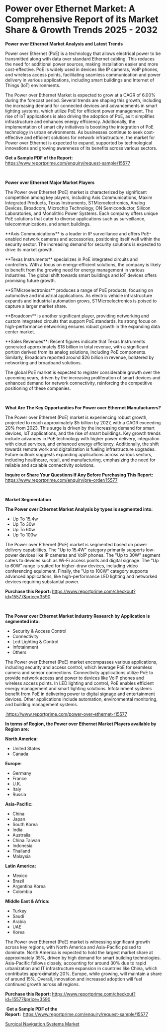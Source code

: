 <p><h1>Power over Ethernet Market: A Comprehensive Report of its Market Share & Growth Trends 2025 - 2032</h1></p><p><strong>Power over Ethernet Market Analysis and Latest Trends</strong></p>
<p><p>Power over Ethernet (PoE) is a technology that allows electrical power to be transmitted along with data over standard Ethernet cabling. This reduces the need for additional power sources, making installation easier and more cost-effective. PoE is widely used in devices like IP cameras, VoIP phones, and wireless access points, facilitating seamless communication and power delivery in various applications, including smart buildings and Internet of Things (IoT) environments.</p><p>The Power over Ethernet Market is expected to grow at a CAGR of 6.00% during the forecast period. Several trends are shaping this growth, including the increasing demand for connected devices and advancements in smart lighting systems, which utilize PoE for efficient power management. The rise of IoT applications is also driving the adoption of PoE, as it simplifies infrastructure and enhances energy efficiency. Additionally, the implementation of smart city initiatives is boosting the integration of PoE technology in urban environments. As businesses continue to seek cost-effective and efficient solutions for network infrastructure, the market for Power over Ethernet is expected to expand, supported by technological innovations and growing awareness of its benefits across various sectors.</p></p>
<p><strong>Get a Sample PDF of the Report:&nbsp;</strong> <a href="https://www.reportprime.com/enquiry/request-sample/15577?utm_campaign=3353&utm_medium=2&utm_source=Github&utm_content=ia&utm_term=20032025&utm_id=power-over-ethernet">https://www.reportprime.com/enquiry/request-sample/15577</a></p>
<p>&nbsp;</p>
<p><strong>Power over Ethernet Major Market Players</strong></p>
<p><p>The Power over Ethernet (PoE) market is characterized by significant competition among key players, including Axis Communications, Maxim Integrated Products, Texas Instruments, STMicroelectronics, Analog Devices, Broadcom, Microchip Technology, ON Semiconductor, Silicon Laboratories, and Monolithic Power Systems. Each company offers unique PoE solutions that cater to diverse applications such as surveillance, telecommunications, and smart buildings.</p><p>**Axis Communications** is a leader in IP surveillance and offers PoE-enabled network cameras and accessories, positioning itself well within the security sector. The increasing demand for security solutions is expected to drive its market growth.</p><p>**Texas Instruments** specializes in PoE integrated circuits and controllers. With a focus on energy-efficient solutions, the company is likely to benefit from the growing need for energy management in various industries. The global shift towards smart buildings and IoT devices offers promising future growth.</p><p>**STMicroelectronics** produces a range of PoE products, focusing on automotive and industrial applications. As electric vehicle infrastructure expands and industrial automation grows, STMicroelectronics is poised to capture a larger market share.</p><p>**Broadcom** is another significant player, providing networking and custom integrated circuits that support PoE standards. Its strong focus on high-performance networking ensures robust growth in the expanding data center market.</p><p>**Sales Revenues**: Recent figures indicate that Texas Instruments generated approximately $18 billion in total revenue, with a significant portion derived from its analog solutions, including PoE components. Similarly, Broadcom reported around $26 billion in revenue, bolstered by networking and broadband solutions.</p><p>The global PoE market is expected to register considerable growth over the upcoming years, driven by the increasing proliferation of smart devices and enhanced demand for network connectivity, reinforcing the competitive positioning of these companies.</p></p>
<p>&nbsp;</p>
<p><strong>What Are The Key Opportunities For Power over Ethernet Manufacturers?</strong></p>
<p><p>The Power over Ethernet (PoE) market is experiencing robust growth, projected to reach approximately $5 billion by 2027, with a CAGR exceeding 20% from 2023. This surge is driven by the increasing demand for smart devices, IoT applications, and the rise of smart buildings. Key growth trends include advances in PoE technology with higher power delivery, integration with cloud services, and enhanced energy efficiency. Additionally, the shift towards remote work and digitalization is fueling infrastructure upgrades. Future outlook suggests expanding applications across various sectors, including healthcare, retail, and manufacturing, emphasizing the need for reliable and scalable connectivity solutions.</p></p>
<p><strong>Inquire or Share Your Questions If Any Before Purchasing This Report:</strong> <a href="https://www.reportprime.com/enquiry/pre-order/15577?utm_campaign=3353&utm_medium=2&utm_source=Github&utm_content=ia&utm_term=20032025&utm_id=power-over-ethernet">https://www.reportprime.com/enquiry/pre-order/15577</a></p>
<p>&nbsp;</p>
<p><strong>Market Segmentation</strong></p>
<p><strong>The Power over Ethernet Market Analysis by types is segmented into:</strong></p>
<p><ul><li>Up To 15.4w</li><li>Up To 30w</li><li>Up To 60w</li><li>Up To 100w</li></ul></p>
<p><p>The Power over Ethernet (PoE) market is segmented based on power delivery capabilities. The "Up to 15.4W" category primarily supports low-power devices like IP cameras and VoIP phones. The "Up to 30W" segment caters to devices such as Wi-Fi access points and digital signage. The "Up to 60W" range is suited for higher-draw devices, including video conferencing equipment. Finally, the "Up to 100W" category supports advanced applications, like high-performance LED lighting and networked devices requiring substantial power.</p></p>
<p><strong>Purchase this Report:&nbsp;</strong><a href="https://www.reportprime.com/checkout?id=15577&price=3590&utm_campaign=3353&utm_medium=2&utm_source=Github&utm_content=ia&utm_term=20032025&utm_id=power-over-ethernet">https://www.reportprime.com/checkout?id=15577&price=3590</a></p>
<p>&nbsp;</p>
<p><strong>The Power over Ethernet Market Industry Research by Application is segmented into:</strong></p>
<p><ul><li>Security & Access Control</li><li>Connectivity</li><li>Led Lighting & Control</li><li>Infotainment</li><li>Others</li></ul></p>
<p><p>The Power over Ethernet (PoE) market encompasses various applications, including security and access control, which leverage PoE for seamless camera and sensor connections. Connectivity applications utilize PoE to provide network access and power to devices like VoIP phones and wireless access points. In LED lighting and control, PoE enables efficient energy management and smart lighting solutions. Infotainment systems benefit from PoE in delivering power to digital signage and entertainment devices. Other applications include automation, environmental monitoring, and building management systems.</p></p>
<p><a href="https://www.reportprime.com/power-over-ethernet-r15577?utm_campaign=3353&utm_medium=2&utm_source=Github&utm_content=ia&utm_term=20032025&utm_id=power-over-ethernet">&nbsp;https://www.reportprime.com/power-over-ethernet-r15577</a></p>
<p><strong>In terms of Region, the Power over Ethernet Market Players available by Region are:</strong></p>
<p>
    <p> <strong> North America: </strong>
        <ul>
            <li>United States</li>
            <li>Canada</li>
        </ul>
        </p> 
    <p> <strong> Europe: </strong>
        <ul>
            <li>Germany</li>
            <li>France</li>
            <li>U.K.</li>
            <li>Italy</li>
            <li>Russia</li>
        </ul>
        </p> 
    <p> <strong> Asia-Pacific: </strong>
        <ul>
            <li>China</li>
            <li>Japan</li>
            <li>South Korea</li>
            <li>India</li>
            <li>Australia</li>
            <li>China Taiwan</li>
            <li>Indonesia</li>
            <li>Thailand</li>
            <li>Malaysia</li>
        </ul>
        </p> 
    <p> <strong> Latin America: </strong>
        <ul>
            <li>Mexico</li>
            <li>Brazil</li>
            <li>Argentina Korea</li>
            <li>Colombia</li>
        </ul>
        </p> 
    <p> <strong> Middle East & Africa: </strong>
        <ul>
            <li>Turkey</li>
            <li>Saudi</li>
            <li>Arabia</li>
            <li>UAE</li>
            <li>Korea</li>
        </ul>
    </p>
    </p>
<p><p>The Power over Ethernet (PoE) market is witnessing significant growth across key regions, with North America and Asia-Pacific poised to dominate. North America is expected to hold the largest market share at approximately 35%, driven by high demand for smart building technologies. Asia-Pacific follows closely, accounting for around 30% due to rapid urbanization and IT infrastructure expansion in countries like China, which contributes approximately 20%. Europe, while growing, will maintain a share of around 15%. Overall, innovation and increased adoption will fuel continued growth across all regions.</p></p>
<p><strong>Purchase this Report: </strong><a href="https://www.reportprime.com/checkout?id=15577&price=3590&utm_campaign=3353&utm_medium=2&utm_source=Github&utm_content=ia&utm_term=20032025&utm_id=power-over-ethernet">https://www.reportprime.com/checkout?id=15577&price=3590</a></p>
<p>&nbsp;<strong>Get a Sample PDF of the Report:&nbsp;&nbsp;</strong><a href="https://www.reportprime.com/enquiry/request-sample/15577?utm_campaign=3353&utm_medium=2&utm_source=Github&utm_content=ia&utm_term=20032025&utm_id=power-over-ethernet">https://www.reportprime.com/enquiry/request-sample/15577</a></p>
<p><strong></strong></p>
<p><p><a href="https://github.com/negrocybul4w/Market-Research-Report-List-1/blob/main/surgical-navigation-systems-market.md?utm_campaign=3353&utm_medium=2&utm_source=Github&utm_content=ia&utm_term=20032025&utm_id=power-over-ethernet">Surgical Navigation Systems Market</a></p></p>
